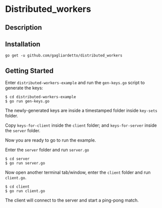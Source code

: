 # Distributed_workers

## Description



## Installation

```
go get -u github.com/gagliardetto/distributed_workers
```

## Getting Started

Enter `distributed-workers-example` and run the `gen-keys.go` script to generate the keys:

```
$ cd distributed-workers-example
$ go run gen-keys.go
```

The newly-generated keys are inside a timestamped folder inside `key-sets` folder.

Copy `keys-for-client` inside the `client` folder; and `keys-for-server` inside the `server` folder.

Now you are ready to go to run the example.

Enter the `server` folder and run `server.go`

```
$ cd server
$ go run server.go
```

Now open another terminal tab/window, enter the `client` folder and run `client.go`.

```
$ cd client
$ go run client.go
```

The client will connect to the server and start a ping-pong match.